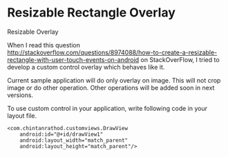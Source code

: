 Resizable Rectangle Overlay
===========================

Resizable Overlay

When I read this question  http://stackoverflow.com/questions/8974088/how-to-create-a-resizable-rectangle-with-user-touch-events-on-android on StackOverFlow, I tried to develop a custom control overlay which behaves like it.

Current sample application will do only overlay on image. This will not crop image or do other operation. Other operations will be added soon in next versions.

To use custom control in your application, write following code in your layout file.

    <com.chintanrathod.customviews.DrawView
        android:id="@+id/drawView1"
        android:layout_width="match_parent"
        android:layout_height="match_parent"/>

